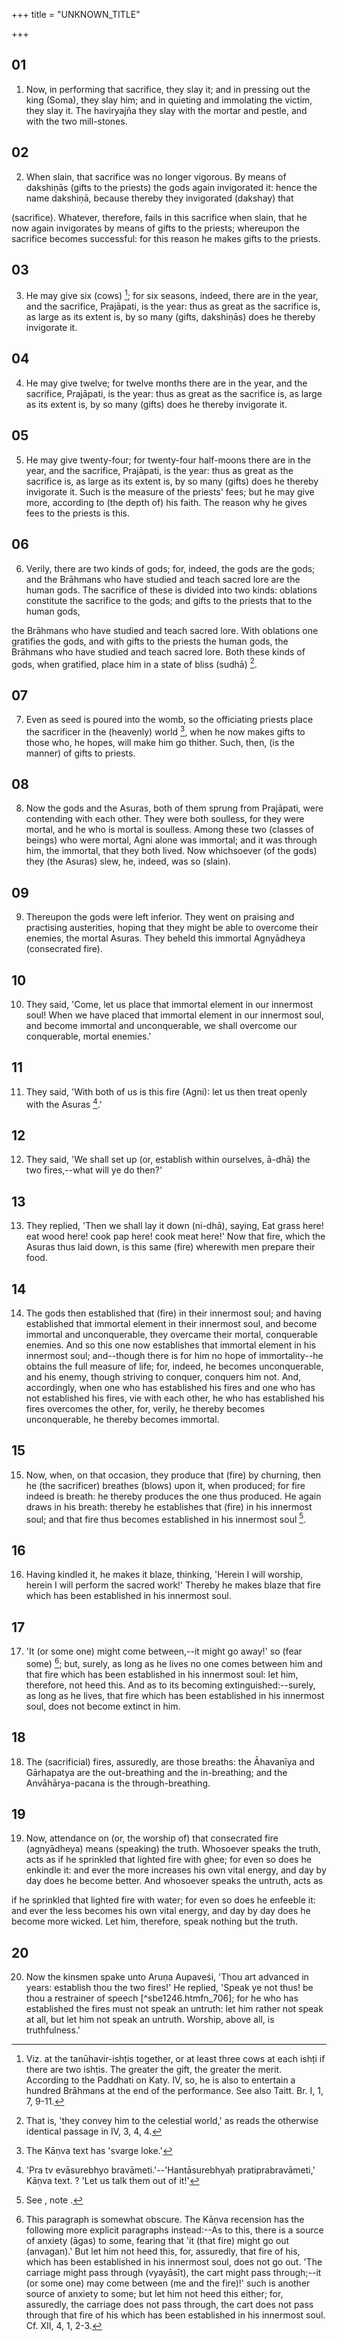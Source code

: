 +++
title = "UNKNOWN_TITLE"

+++


## 01
1. Now, in performing that sacrifice, they slay it; and in pressing out the king (Soma), they slay him; and in quieting and immolating the victim, they slay it. The haviryajña they slay with the mortar and pestle, and with the two mill-stones.

## 02
2. When slain, that sacrifice was no longer vigorous. By means of dakshiṇās (gifts to the priests) the gods again invigorated it: hence the name dakshiṇā, because thereby they invigorated (dakshay) that

 (sacrifice). Whatever, therefore, fails in this sacrifice when slain, that he now again invigorates by means of gifts to the priests; whereupon the sacrifice becomes successful: for this reason he makes gifts to the priests.

## 03
3. He may give six (cows) [^fn_700]; for six seasons, indeed, there are in the year, and the sacrifice, Prajāpati, is the year: thus as great as the sacrifice is, as large as its extent is, by so many (gifts, dakshiṇās) does he thereby invigorate it.

[^fn_700]: Viz. at the tanūhavir-ishṭis together, or at least three cows at each ishṭi if there are two ishṭis. The greater the gift, the greater the merit. According to the Paddhati on Katy. IV, so, he is also to entertain a hundred Brāhmans at the end of the performance. See also Taitt. Br. I, 1, 7, 9-11.

## 04
4. He may give twelve; for twelve months there are in the year, and the sacrifice, Prajāpati, is the year: thus as great as the sacrifice is, as large as its extent is, by so many (gifts) does he thereby invigorate it.

## 05
5. He may give twenty-four; for twenty-four half-moons there are in the year, and the sacrifice, Prajāpati, is the year: thus as great as the sacrifice is, as large as its extent is, by so many (gifts) does he thereby invigorate it. Such is the measure of the priests' fees; but he may give more, according to (the depth of) his faith. The reason why he gives fees to the priests is this.

## 06
6. Verily, there are two kinds of gods; for, indeed, the gods are the gods; and the Brāhmans who have studied and teach sacred lore are the human gods. The sacrifice of these is divided into two kinds: oblations constitute the sacrifice to the gods; and gifts to the priests that to the human gods,

the Brāhmans who have studied and teach sacred lore. With oblations one gratifies the gods, and with gifts to the priests the human gods, the Brāhmans who have studied and teach sacred lore. Both these kinds of gods, when gratified, place him in a state of bliss (sudhā) [^fn_701].

[^fn_701]: That is, 'they convey him to the celestial world,' as reads the otherwise identical passage in IV, 3, 4, 4.

## 07
7. Even as seed is poured into the womb, so the officiating priests place the sacrificer in the (heavenly) world [^fn_702], when he now makes gifts to those who, he hopes, will make him go thither. Such, then, (is the manner) of gifts to priests.

[^fn_702]: The Kāṇva text has 'svarge loke.'

## 08
8. Now the gods and the Asuras, both of them sprung from Prajāpati, were contending with each other. They were both soulless, for they were mortal, and he who is mortal is soulless. Among these two (classes of beings) who were mortal, Agni alone was immortal; and it was through him, the immortal, that they both lived. Now whichsoever (of the gods) they (the Asuras) slew, he, indeed, was so (slain).

## 09
9. Thereupon the gods were left inferior. They went on praising and practising austerities, hoping that they might be able to overcome their enemies, the mortal Asuras. They beheld this immortal Agnyādheya (consecrated fire).

## 10
10. They said, 'Come, let us place that immortal element in our innermost soul! When we have placed that immortal element in our innermost soul, and become immortal and unconquerable, we shall overcome our conquerable, mortal enemies.'

## 11
11. They said, 'With both of us is this fire (Agni): let us then treat openly with the Asuras [^fn_703].'

[^fn_703]: 'Pra tv evāsurebhyo bravāmeti.'--'Hantāsurebhyaḥ pratiprabravāmeti,' Kāṇva text. ? 'Let us talk them out of it!'

## 12
12. They said, 'We shall set up (or, establish within ourselves, ā-dhā) the two fires,--what will ye do then?'

## 13
13. They replied, 'Then we shall lay it down (ni-dhā), saying, Eat grass here! eat wood here! cook pap here! cook meat here!' Now that fire, which the Asuras thus laid down, is this same (fire) wherewith men prepare their food.

## 14
14. The gods then established that (fire) in their innermost soul; and having established that immortal element in their innermost soul, and become immortal and unconquerable, they overcame their mortal, conquerable enemies. And so this one now establishes that immortal element in his innermost soul; and--though there is for him no hope of immortality--he obtains the full measure of life; for, indeed, he becomes unconquerable, and his enemy, though striving to conquer, conquers him not. And, accordingly, when one who has established his fires and one who has not established his fires, vie with each other, he who has established his fires overcomes the other, for, verily, he thereby becomes unconquerable, he thereby becomes immortal.

## 15
15. Now, when, on that occasion, they produce that (fire) by churning, then he (the sacrificer) breathes (blows) upon it, when produced; for fire indeed is breath: he thereby produces the one thus produced. He again draws in his breath: thereby he establishes that (fire) in his innermost soul; and that fire thus becomes established in his innermost soul [^fn_704].

[^fn_704]: See , note .

## 16
16. Having kindled it, he makes it blaze, thinking, 'Herein I will worship, herein I will perform the sacred work!' Thereby he makes blaze that fire which has been established in his innermost soul.

## 17
17. 'It (or some one) might come between,--it might go away!' so (fear some) [^fn_705]; but, surely, as long as he lives no one comes between him and that fire which has been established in his innermost soul: let him, therefore, not heed this. And as to its becoming extinguished:--surely, as long as he lives, that fire which has been established in his innermost soul, does not become extinct in him.

[^fn_705]: This paragraph is somewhat obscure. The Kāṇva recension has the following more explicit paragraphs instead:--As to this, there is a source of anxiety (āgas) to some, fearing that 'it (that fire) might go out (anvagan).' But let him not heed this, for, assuredly, that fire of his, which has been established in his innermost soul, does not go out. 'The carriage might pass through (vyayāsīt), the cart might pass through;--it (or some one) may come between (me and the fire)!' such is another source of anxiety to some; but let him not heed this either; for, assuredly, the carriage does not pass through, the cart does not pass through that fire of his which has been established in his innermost soul. Cf. XII, 4, 1, 2-3.

## 18
18. The (sacrificial) fires, assuredly, are those breaths: the Āhavanīya and Gārhapatya are the out-breathing and the in-breathing; and the Anvāhārya-pacana is the through-breathing.

## 19
19. Now, attendance on (or, the worship of) that consecrated fire (agnyādheya) means (speaking) the truth. Whosoever speaks the truth, acts as if he sprinkled that lighted fire with ghee; for even so does he enkindle it: and ever the more increases his own vital energy, and day by day does he become better. And whosoever speaks the untruth, acts as

if he sprinkled that lighted fire with water; for even so does he enfeeble it: and ever the less becomes his own vital energy, and day by day does he become more wicked. Let him, therefore, speak nothing but the truth.

## 20
20. Now the kinsmen spake unto Aruṇa Aupaveśi, 'Thou art advanced in years: establish thou the two fires!' He replied, 'Speak ye not thus! be thou a restrainer of speech [^sbe1246.htmfn_706]; for he who has established the fires must not speak an untruth: let him rather not speak at all, but let him not speak an untruth. Worship, above all, is truthfulness.'

